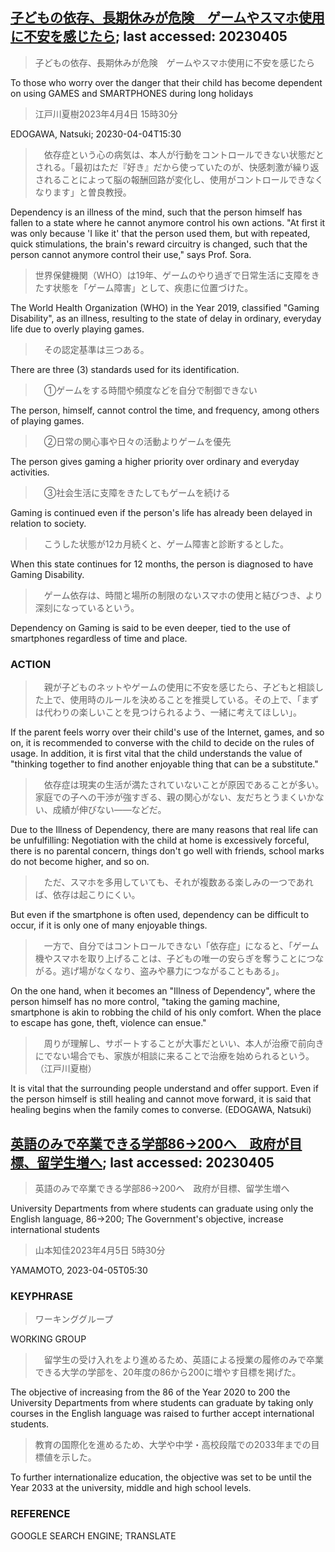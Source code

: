 ## [子どもの依存、長期休みが危険　ゲームやスマホ使用に不安を感じたら](https://www.asahi.com/articles/ASR444RS7R3QUTIL01T.html?iref=comtop_Tech_science_04); last accessed: 20230405

> 子どもの依存、長期休みが危険　ゲームやスマホ使用に不安を感じたら

To those who worry over the danger that their child has become dependent on using GAMES and SMARTPHONES during long holidays

> 江戸川夏樹2023年4月4日 15時30分

EDOGAWA, Natsuki; 20230-04-04T15:30

>　依存症という心の病気は、本人が行動をコントロールできない状態だとされる。「最初はただ『好き』だから使っていたのが、快感刺激が繰り返されることによって脳の報酬回路が変化し、使用がコントロールできなくなります」と曽良教授。

Dependency is an illness of the mind, such that the person himself has fallen to a state where he cannot anymore control his own actions. "At first it was only because 'I like it' that the person used them, but with repeated, quick stimulations, the brain's reward circuitry is changed, such that the person cannot anymore control their use," says Prof. Sora.

> 世界保健機関（WHO）は19年、ゲームのやり過ぎで日常生活に支障をきたす状態を「ゲーム障害」として、疾患に位置づけた。

The World Health Organization (WHO) in the Year 2019, classified "Gaming Disability", as an illness, resulting to the state of delay in ordinary, everyday life due to overly playing games.

>　その認定基準は三つある。

There are three (3) standards used for its identification.

>　①ゲームをする時間や頻度などを自分で制御できない

The person, himself, cannot control the time, and frequency, among others of playing games.

>　②日常の関心事や日々の活動よりゲームを優先

The person gives gaming a higher priority over ordinary and everyday activities.

>　③社会生活に支障をきたしてもゲームを続ける

Gaming is continued even if the person's life has already been delayed in relation to society.

>　こうした状態が12カ月続くと、ゲーム障害と診断するとした。

When this state continues for 12 months, the person is diagnosed  to have Gaming Disability.

>　ゲーム依存は、時間と場所の制限のないスマホの使用と結びつき、より深刻になっているという。

Dependency on Gaming is said to be even deeper, tied to the use of smartphones regardless of time and place.

### ACTION

>　親が子どものネットやゲームの使用に不安を感じたら、子どもと相談した上で、使用時のルールを決めることを推奨している。その上で、「まずは代わりの楽しいことを見つけられるよう、一緒に考えてほしい」。

If the parent feels worry over their child's use of the Internet, games, and so on, it is recommended to converse with the child to decide on the rules of usage. In addition, it is first vital that the child understands the value of "thinking together to find another enjoyable thing that can be a substitute."

>　依存症は現実の生活が満たされていないことが原因であることが多い。家庭での子への干渉が強すぎる、親の関心がない、友だちとうまくいかない、成績が伸びない――などだ。

Due to the Illness of Dependency, there are many reasons that real life can be unfulfilling: Negotiation with the child at home is excessively forceful, there is no parental concern, things don't go well with friends, school marks do not become higher, and so on.

>　ただ、スマホを多用していても、それが複数ある楽しみの一つであれば、依存は起こりにくい。

But even if the smartphone is often used, dependency can be difficult to occur, if it is only one of many enjoyable things.

>　一方で、自分ではコントロールできない「依存症」になると、「ゲーム機やスマホを取り上げることは、子どもの唯一の安らぎを奪うことにつながる。逃げ場がなくなり、盗みや暴力につながることもある」。

On the one hand, when it becomes an "Illness of Dependency", where the person himself has no more control, "taking the gaming machine, smartphone is akin to robbing the child of his only comfort. When the place to escape has gone, theft, violence can ensue." 

>　周りが理解し、サポートすることが大事だといい、本人が治療で前向きにでない場合でも、家族が相談に来ることで治療を始められるという。（江戸川夏樹）

It is vital that the surrounding people understand and offer support. Even if the person himself is still healing and cannot move forward, it is said that healing begins when the family comes to converse. (EDOGAWA, Natsuki)

## [英語のみで卒業できる学部86→200へ　政府が目標、留学生増へ](https://www.asahi.com/articles/ASR446QSDR44UTIL02D.html?iref=comtop_Topnews2_04); last accessed: 20230405

> 英語のみで卒業できる学部86→200へ　政府が目標、留学生増へ

University Departments from where students can graduate using only the English language, 86→200; The Government's objective, increase international students

> 山本知佳2023年4月5日 5時30分

YAMAMOTO, 2023-04-05T05:30

### KEYPHRASE

> ワーキンググループ

WORKING GROUP

>　留学生の受け入れをより進めるため、英語による授業の履修のみで卒業できる大学の学部を、20年度の86から200に増やす目標を掲げた。

The objective of increasing from the 86 of the Year 2020 to 200 the University Departments from where students can graduate by taking only courses in the English language was raised to further accept international students.

> 教育の国際化を進めるため、大学や中学・高校段階での2033年までの目標値を示した。

To further internationalize education, the objective was set to be until the Year 2033 at the university, middle and high school levels.

### REFERENCE

GOOGLE SEARCH ENGINE; TRANSLATE
